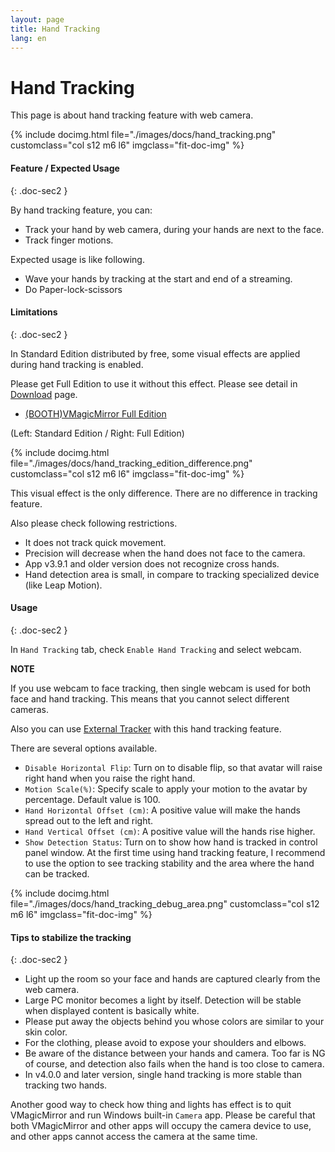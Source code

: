 ```yaml
---
layout: page
title: Hand Tracking
lang: en
---
```


# Hand Tracking

This page is about hand tracking feature with web camera.

<div class="row">
{% include docimg.html file="./images/docs/hand_tracking.png" customclass="col s12 m6 l6" imgclass="fit-doc-img" %}
</div>

#### Feature / Expected Usage
{: .doc-sec2 }

By hand tracking feature, you can:

<div class="doc-ul" markdown="1">

- Track your hand by web camera, during your hands are next to the face.
- Track finger motions.

</div>

Expected usage is like following.

<div class="doc-ul" markdown="1">

- Wave your hands by tracking at the start and end of a streaming.
- Do Paper-lock-scissors

</div>


#### Limitations
{: .doc-sec2 }

In Standard Edition distributed by free, some visual effects are applied during hand tracking is enabled.

Please get Full Edition to use it without this effect. Please see detail in [Download](../../download) page.

<div class="doc-ul" markdown="1">

- [(BOOTH)VMagicMirror Full Edition](https://baku-dreameater.booth.pm/items/3064040)

</div>

(Left: Standard Edition / Right: Full Edition)

<div class="row">
{% include docimg.html file="./images/docs/hand_tracking_edition_difference.png" customclass="col s12 m6 l6" imgclass="fit-doc-img" %}
</div>

This visual effect is the only difference. There are no difference in tracking feature.

Also please check following restrictions.

<div class="doc-ul" markdown="1">

- It does not track quick movement.
- Precision will decrease when the hand does not face to the camera.
- App v3.9.1 and older version does not recognize cross hands.
- Hand detection area is small, in compare to tracking specialized device (like Leap Motion).

</div>


#### Usage
{: .doc-sec2 }

In `Hand Tracking` tab, check `Enable Hand Tracking` and select webcam.

<div class="note-area" markdown="1">

**NOTE**

If you use webcam to face tracking, then single webcam is used for both face and hand tracking. This means that you cannot select different cameras.

Also you can use [External Tracker](../external_tracker) with this hand tracking feature.

There are several options available.

<div class="doc-ul" markdown="1">

- `Disable Horizontal Flip`: Turn on to disable flip, so that avatar will raise right hand when you raise the right hand.
- `Motion Scale(%)`: Specify scale to apply your motion to the avatar by percentage. Default value is 100.
- `Hand Horizontal Offset (cm)`: A positive value will make the hands spread out to the left and right.
- `Hand Vertical Offset (cm)`: A positive value will the hands rise higher.
- `Show Detection Status`: Turn on to show how hand is tracked in control panel window. At the first time using hand tracking feature, I recommend to use the option to see tracking stability and the area where the hand can be tracked.

</div>


<div class="row">
{% include docimg.html file="./images/docs/hand_tracking_debug_area.png" customclass="col s12 m6 l6" imgclass="fit-doc-img" %}
</div>


#### Tips to stabilize the tracking
{: .doc-sec2 }

<div class="doc-ul" markdown="1">

- Light up the room so your face and hands are captured clearly from the web camera.
- Large PC monitor becomes a light by itself. Detection will be stable when displayed content is basically white.
- Please put away the objects behind you whose colors are similar to your skin color.
- For the clothing, please avoid to expose your shoulders and elbows. 
- Be aware of the distance between your hands and camera. Too far is NG of course, and detection also fails when the hand is too close to camera.
- In v4.0.0 and later version, single hand tracking is more stable than tracking two hands.

</div>

Another good way to check how thing and lights has effect is to quit VMagicMirror and run Windows built-in `Camera` app.
Please be careful that both VMagicMirror and other apps will occupy the camera device to use, and other apps cannot access the camera at the same time.
